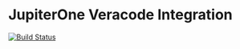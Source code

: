# JupiterOne Veracode Integration

[![Build Status](https://travis-ci.org/jupiterone-io/jupiter-integration-vericode.svg?branch=master)](https://travis-ci.org/jupiterone-io/jupiter-integration-vericode)
